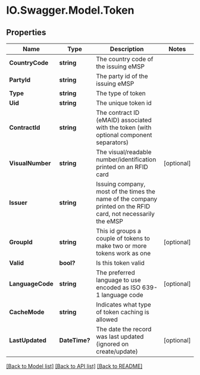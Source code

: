 # IO.Swagger.Model.Token
## Properties

Name | Type | Description | Notes
------------ | ------------- | ------------- | -------------
**CountryCode** | **string** | The country code of the issuing eMSP | 
**PartyId** | **string** | The party id of the issuing eMSP | 
**Type** | **string** | The type of token | 
**Uid** | **string** | The unique token id | 
**ContractId** | **string** | The contract ID (eMAID) associated with the token (with optional component separators) | 
**VisualNumber** | **string** | The visual/readable number/identification printed on an RFID card | [optional] 
**Issuer** | **string** | Issuing company, most of the times the name of the company printed on the RFID card, not necessarily the eMSP | 
**GroupId** | **string** | This id groups a couple of tokens to make two or more tokens work as one | [optional] 
**Valid** | **bool?** | Is this token valid | 
**LanguageCode** | **string** | The preferred language to use encoded as ISO 639-1 language code | [optional] 
**CacheMode** | **string** | Indicates what type of token caching is allowed | 
**LastUpdated** | **DateTime?** | The date the record was last updated (ignored on create/update) | [optional] 

[[Back to Model list]](../README.md#documentation-for-models) [[Back to API list]](../README.md#documentation-for-api-endpoints) [[Back to README]](../README.md)

